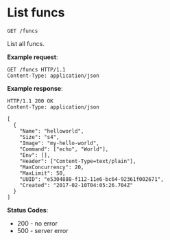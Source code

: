# List funcs

`GET /funcs`

List all funcs.

**Example request**:

```
GET /funcs HTTP/1.1
Content-Type: application/json
```

**Example response**:

```
HTTP/1.1 200 OK
Content-Type: application/json

[
  {
    "Name": "helloworld",
    "Size": "s4",
    "Image": "my-hello-world",
    "Command": ["echo", "World"],
    "Env": [],
    "Header": ["Content-Type=text/plain"],
    "MaxConcurrency": 20,
    "MaxLimit": 50,
    "UUID": "e5304888-f112-11e6-bc64-92361f002671",
    "Created": "2017-02-10T04:05:26.704Z"
  }
]
```

**Status Codes**:

* 200 - no error
* 500 - server error
